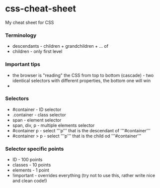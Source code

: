 # css-cheat-sheet
My cheat sheet for CSS

### Terminology 
* descendants - children + grandchildren + ... of
* children - only first level

### Important tips
* the browser is "reading" the CSS from top to bottom (cascade) - two identical selectors with different properties, the bottom one will win
* 

### Selectors
* #container - ID selector
* .container - class selector
* span - element selector
* span, div, p - multiple elements selector
* #container p - select '''p''' that is the descendant of '''#container'''
* #container > p - select '''p''' that is the child od '''#container'''

### Selector specific points
* ID - 100 points
* classes - 10 points
* elements - 1 point
* !important - overrides everything (try not to use this, rather write nice and clean code!)
